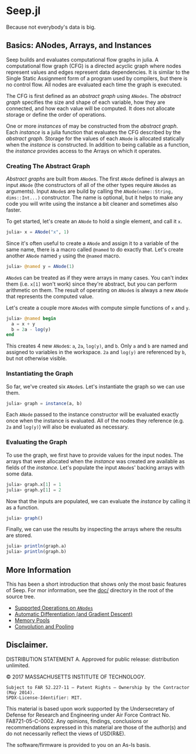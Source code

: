 # Seep.jl
Because not everybody's data is big.

## Basics: ANodes, Arrays, and Instances
Seep builds and evaluates computational flow graphs in julia.  A computational
flow graph (CFG) is a directed acyclic graph where nodes represent values and
edges represent data dependencies.  It is similar to the Single Static
Assignment form of a program used by compilers, but there is no control flow.
All nodes are evaluated each time the graph is executed.

The CFG is first defined as an *abstract graph* using `ANodes`.  The *abstract
graph* specifies the size and shape of each variable, how they are connected,
and how each value will be computed.  It does not allocate storage or define
the order of operations.

One or more  *instances* of may be constructed from the *abstract graph*.  Each
*instance* is a julia function that evaluates the CFG described by the
*abstract graph*.  Storage for the values of each `ANode` is allocated
statically when the *instance* is constructed.  In addition to being callable
as a function, the *instance* provides access to the Arrays on which it
operates.

### Creating The Abstract Graph
*Abstract graphs* are built from `ANode`s.  The first `ANode` defined is always
an input `ANode` (the constructors of all of the other types require `ANode`s
as arguments).  Input `ANode`s are build by calling the `ANode(name::String,
dims::Int...)` constructor.  The name is optional, but it helps to make any
code you will write using the instance a bit cleaner and sometimes also faster.

To get started, let's create an `ANode` to hold a single element, and call it `x`.
```julia
julia> x = ANode("x", 1)
```

Since it's often useful to create a `ANode` and assign it to a variable of the
same name, there is a macro called `@named` to do exactly that.  Let's create
another `ANode` named `y` using the `@named` macro.
```julia
julia> @named y = ANode(1)
```

`ANode`s can be treated as if they were arrays in many cases.  You can't index
them (i.e. `x[1]` won't work) since they're abstract, but you can perform
arithmetic on them.  The result of operating on `ANode`s is always a new
`ANode` that represents the computed value.

Let's create a couple more `ANode`s with compute simple functions of `x` and `y`.
```julia
julia> @named begin
  a = x + y
  b = 2a - log(y)
end
```

This creates 4 new `ANode`s: `a`, `2a`, `log(y)`, and `b`.  Only `a` and `b`
are named and assigned to variables in the workspace.  `2a` and `log(y)` are
referenced by `b`, but not otherwise visible.

### Instantiating the Graph
So far, we've created six `ANode`s.  Let's instantiate the graph so we can use them.

```julia
julia> graph = instance(a, b)
```

Each `ANode` passed to the instance constructor will be evaluated exactly once
when the instance is evaluated.  All of the nodes they reference (e.g. `2a` and
`log(y)`) will also be evaluated as necessary.

### Evaluating the Graph
To use the graph, we first have to provide values for the input nodes.  The arrays
that were allocated when the *instance* was created are available as fields of the
*instance*.  Let's populate the input `ANode`s' backing arrays with some data.

```julia
julia> graph.x[1] = 1
julia> graph.y[1] = 2
```

Now that the inputs are populated, we can evaluate the *instance* by calling it
as a function.
```julia
julia> graph()
```

Finally, we can use the results by inspecting the arrays where the results are stored.
```julia
julia> println(graph.a)
julia> println(graph.b)
```

## More Information
This has been a short introduction that shows only the most basic features of
Seep.  For mor information, see the [doc/](doc/) directory in the root of the
source tree.
 - [Supported Operations on `ANodes`](doc/operators.md)
 - [Automatic Differentiation (and Gradient Descent)](doc/autodiff.md)
 - [Memory Pools](doc/pool.md)
 - [Convolution and Pooling](doc/conv2.md)
 
## Disclaimer.   
DISTRIBUTION STATEMENT A. Approved for public release: distribution unlimited.   

© 2017 MASSACHUSETTS INSTITUTE OF TECHNOLOGY.   

    Subject to FAR 52.227-11 – Patent Rights – Ownership by the Contractor (May 2014).   
    SPDX-License-Identifier: MIT.   
 
This material is based upon work supported by the Undersecretary of Defense for Research and Engineering under Air Force Contract No. FA8721-05-C-0002. Any opinions, findings, conclusions or recommendations expressed in this material are those of the author(s) and do not necessarily reflect the views of USD(R&E).    

The software/firmware is provided to you on an As-Is basis.   
